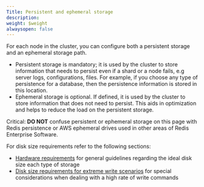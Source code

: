 ```yaml
---
Title: Persistent and ephemeral storage
description: 
weight: $weight
alwaysopen: false
---
```

For each node in the cluster, you can configure both a persistent
storage and an ephemeral storage path.

-   Persistent storage is mandatory; it is used by the cluster to store
    information that needs to persist even if a shard or a node fails,
    e.g server logs, configurations, files. For example, if you choose
    any type of persistence for a database, then the persistence
    information is stored in this location.
-   Ephemeral storage is optional. If defined, it is used by the cluster
    to store information that does not need to persist. This aids in
    optimization and helps to reduce the load on the persistent storage.

Critical: **DO NOT** confuse persistent or ephemeral storage on this
page with Redis persistence or AWS ephemeral drives used in other areas
of Redis Enterprise Software.

For disk size requirements refer to the following sections:

-   [Hardware
    requirements](/redis-enterprise-documentation/administering/designing-production/hardware-requirements/)
    for general guidelines regarding the ideal disk size each type of
    storage
-   [Disk size requirements for extreme write
    scenarios](/redis-enterprise-documentation/administering/designing-production/performance/disk-sizing-heavy-write-scenarios/)
    for special considerations when dealing with a high rate of write
    commands
